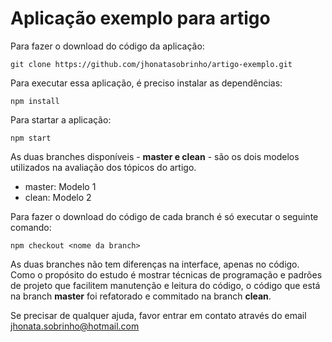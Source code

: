 # Aplicação exemplo para artigo

Para fazer o download do código da aplicação:

`git clone https://github.com/jhonatasobrinho/artigo-exemplo.git`

Para executar essa aplicação, é preciso instalar as dependências:

`npm install`

Para startar a aplicação:

`npm start`

As duas branches disponíveis - **master e clean** - são os dois modelos utilizados na avaliação dos tópicos do artigo.

* master: Modelo 1
* clean: Modelo 2

Para fazer o download do código de cada branch é só executar o seguinte comando:

`npm checkout <nome da branch>`

As duas branches não tem diferenças na interface, apenas no código.
Como o propósito do estudo é mostrar técnicas de programação e padrões de projeto que facilitem manutenção e leitura do código, o código que está na branch **master** foi refatorado e commitado na branch **clean**.

Se precisar de qualquer ajuda, favor entrar em contato através do email jhonata.sobrinho@hotmail.com
